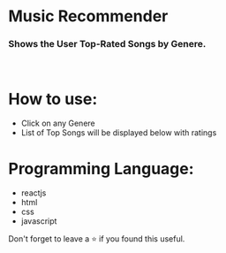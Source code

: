 # Music Recommender
### Shows the User Top-Rated Songs by Genere.
<br/>

# How to use:
 - Click on any Genere
 - List of Top Songs will be displayed below with ratings

# Programming Language:
 - reactjs
 - html
 - css 
 - javascript 

Don't forget to leave a ⭐ if you found this useful.
